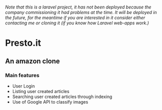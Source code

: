###### Note that this is a laravel project, it has not been deployed because the company commissioning it had problems at the time. It will be deployed in the future, for the meantime if you are interested in it consider either contacting me or cloning it (if you know how Laravel web-apps work.)

# Presto.it

## An amazon clone

### Main features

<ul>
    <li>User Login</li>
    <li>Listing user created articles</li>
    <li>Searching user created articles through indexing</li>
    <li>Use of Google API to classify images</li>
</ul>
